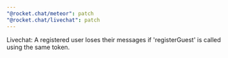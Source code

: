 ```yaml
---
"@rocket.chat/meteor": patch
"@rocket.chat/livechat": patch
---
```


Livechat: A registered user loses their messages if 'registerGuest' is called using the same token.
